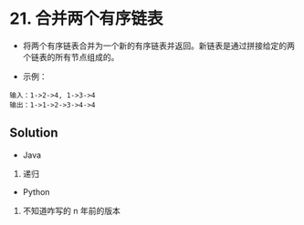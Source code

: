 # 21. 合并两个有序链表

- 将两个有序链表合并为一个新的有序链表并返回。新链表是通过拼接给定的两个链表的所有节点组成的。

- 示例：

```shell
输入：1->2->4, 1->3->4
输出：1->1->2->3->4->4
```

## Solution

- Java

1. 递归

- Python

1. 不知道咋写的 n 年前的版本
